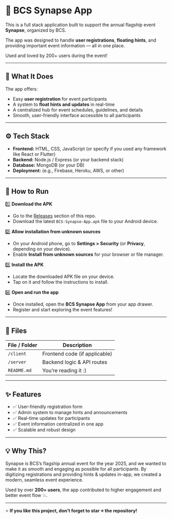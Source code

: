 
# 🚀 BCS Synapse App

This is a full stack application built to support the annual flagship event **Synapse**, organized by BCS.

The app was designed to handle **user registrations**, **floating hints**, and providing important event information — all in one place.

Used and loved by 200+ users during the event!

---

## 🧠 What It Does

The app offers:

- Easy **user registration** for event participants
- A system to **float hints and updates** in real-time
- A centralized hub for event schedules, guidelines, and details
- Smooth, user-friendly interface accessible to all participants

---

## ⚙️ Tech Stack

- **Frontend:** HTML, CSS, JavaScript (or specify if you used any framework like React or Flutter)
- **Backend:** Node.js / Express (or your backend stack)
- **Database:** MongoDB (or your DB)
- **Deployment:** (e.g., Firebase, Heroku, AWS, or other)

---

## 🚀 How to Run

1️⃣ **Download the APK**

- Go to the [Releases](https://github.com/DivjotSingh24/BCS-Synapse-App/releases/tag/v1.0.0) section of this repo.
- Download the latest `BCS-Synapse-App.apk` file to your Android device.

2️⃣ **Allow installation from unknown sources**

- On your Android phone, go to **Settings > Security** (or **Privacy**, depending on your device).
- Enable **Install from unknown sources** for your browser or file manager.

3️⃣ **Install the APK**

- Locate the downloaded APK file on your device.
- Tap on it and follow the instructions to install.

4️⃣ **Open and run the app**

- Once installed, open the **BCS Synapse App** from your app drawer.
- Register and start exploring the event features!

---

## 📂 Files

| File / Folder | Description                    |
|----------------|--------------------------------|
| `/client`      | Frontend code (if applicable) |
| `/server`      | Backend logic & API routes    |
| `README.md`    | You’re reading it :)          |

---

## ✨ Features

- ✅ User-friendly registration form
- ✅ Admin system to manage hints and announcements
- ✅ Real-time updates for participants
- ✅ Event information centralized in one app
- ✅ Scalable and robust design

---

## 💡 Why This?

Synapse is BCS’s flagship annual event for the year 2025, and we wanted to make it as smooth and engaging as possible for all participants. By digitizing registrations and providing hints & updates in-app, we created a modern, seamless event experience.

Used by over **200+ users**, the app contributed to higher engagement and better event flow 💥.

---

⭐ **If you like this project, don’t forget to star ⭐ the repository!**
